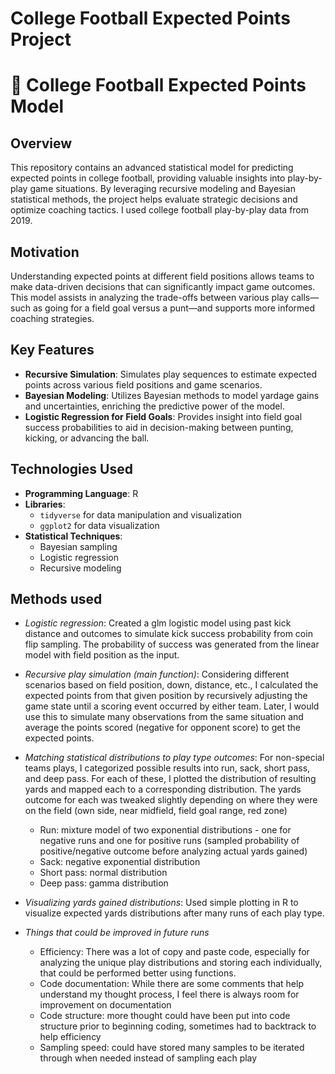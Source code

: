 # College Football Expected Points Project

# 🏈 College Football Expected Points Model

## Overview
This repository contains an advanced statistical model for predicting expected points in college football, providing valuable insights into play-by-play game situations. By leveraging recursive modeling and Bayesian statistical methods, the project helps evaluate strategic decisions and optimize coaching tactics. I used college football play-by-play data from 2019. 

## Motivation
Understanding expected points at different field positions allows teams to make data-driven decisions that can significantly impact game outcomes. This model assists in analyzing the trade-offs between various play calls—such as going for a field goal versus a punt—and supports more informed coaching strategies.

## Key Features
- **Recursive Simulation**: Simulates play sequences to estimate expected points across various field positions and game scenarios.
- **Bayesian Modeling**: Utilizes Bayesian methods to model yardage gains and uncertainties, enriching the predictive power of the model.
- **Logistic Regression for Field Goals**: Provides insight into field goal success probabilities to aid in decision-making between punting, kicking, or advancing the ball.

## Technologies Used
- **Programming Language**: R
- **Libraries**:
  - `tidyverse` for data manipulation and visualization
  - `ggplot2` for data visualization
- **Statistical Techniques**:
  - Bayesian sampling
  - Logistic regression
  - Recursive modeling

## Methods used
- *Logistic regression*: Created a glm logistic model using past kick distance and outcomes to simulate kick success probability from coin flip sampling. The probability of success was generated from the linear model with field position as the input.

- *Recursive play simulation (main function)*: Considering different scenarios based on field position, down, distance, etc., I calculated the expected points from that given position by recursively adjusting the game state until a scoring event occurred by either team. Later, I would use this to simulate many observations from the same situation and average the points scored (negative for opponent score) to get the expected points.

- *Matching statistical distributions to play type outcomes*: For non-special teams plays, I categorized possible results into run, sack, short pass, and deep pass. For each of these, I plotted the distribution of resulting yards and mapped each to a corresponding distribution. The yards outcome for each was tweaked slightly depending on where they were on the field (own side, near midfield, field goal range, red zone)
  - Run: mixture model of two exponential distributions - one for negative runs and one for positive runs (sampled probability of positive/negative outcome before analyzing actual yards gained)
  - Sack: negative exponential distribution
  - Short pass: normal distribution
  - Deep pass: gamma distribution

- *Visualizing yards gained distributions*: Used simple plotting in R to visualize expected yards distributions after many runs of each play type.

- *Things that could be improved in future runs*
  - Efficiency: There was a lot of copy and paste code, especially for analyzing the unique play distributions and storing each individually, that could be performed better using functions.
  - Code documentation: While there are some comments that help understand my thought process, I feel there is always room for improvement on documentation
  - Code structure: more thought could have been put into code structure prior to beginning coding, sometimes had to backtrack to help efficiency
  - Sampling speed: could have stored many samples to be iterated through when needed instead of sampling each play
